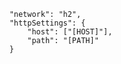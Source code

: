         "network": "h2",
        "httpSettings": {
            "host": ["[HOST]"],
            "path": "[PATH]"
        }